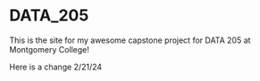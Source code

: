 # DATA_205

This is the site for my awesome capstone project for DATA 205 at Montgomery College!

Here is a change 2/21/24
